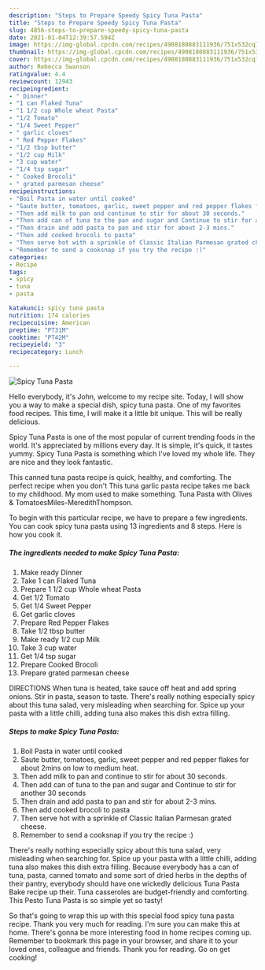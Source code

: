 ```yaml
---
description: "Steps to Prepare Speedy Spicy Tuna Pasta"
title: "Steps to Prepare Speedy Spicy Tuna Pasta"
slug: 4856-steps-to-prepare-speedy-spicy-tuna-pasta
date: 2021-01-04T12:39:57.594Z
image: https://img-global.cpcdn.com/recipes/4908180883111936/751x532cq70/spicy-tuna-pasta-recipe-main-photo.jpg
thumbnail: https://img-global.cpcdn.com/recipes/4908180883111936/751x532cq70/spicy-tuna-pasta-recipe-main-photo.jpg
cover: https://img-global.cpcdn.com/recipes/4908180883111936/751x532cq70/spicy-tuna-pasta-recipe-main-photo.jpg
author: Rebecca Swanson
ratingvalue: 4.4
reviewcount: 12943
recipeingredient:
- " Dinner"
- "1 can Flaked Tuna"
- "1 1/2 cup Whole wheat Pasta"
- "1/2 Tomato"
- "1/4 Sweet Pepper"
- " garlic cloves"
- " Red Pepper Flakes"
- "1/2 tbsp butter"
- "1/2 cup Milk"
- "3 cup water"
- "1/4 tsp sugar"
- " Cooked Brocoli"
- " grated parmesan cheese"
recipeinstructions:
- "Boil Pasta in water until cooked"
- "Saute butter, tomatoes, garlic, sweet pepper and red pepper flakes for about 2mins on low to medium heat."
- "Then add milk to pan and continue to stir for about 30 seconds."
- "Then add can of tuna to the pan and sugar and Continue to stir for another 30 seconds"
- "Then drain and add pasta to pan and stir for about 2-3 mins."
- "Then add cooked brocoli to pasta"
- "Then serve hot with a sprinkle of Classic Italian Parmesan grated cheese."
- "Remember to send a cooksnap if you try the recipe :)"
categories:
- Recipe
tags:
- spicy
- tuna
- pasta

katakunci: spicy tuna pasta 
nutrition: 174 calories
recipecuisine: American
preptime: "PT31M"
cooktime: "PT42M"
recipeyield: "3"
recipecategory: Lunch

---
```



![Spicy Tuna Pasta](https://img-global.cpcdn.com/recipes/4908180883111936/751x532cq70/spicy-tuna-pasta-recipe-main-photo.jpg)

Hello everybody, it's John, welcome to my recipe site. Today, I will show you a way to make a special dish, spicy tuna pasta. One of my favorites food recipes. This time, I will make it a little bit unique. This will be really delicious.

Spicy Tuna Pasta is one of the most popular of current trending foods in the world. It's appreciated by millions every day. It is simple, it's quick, it tastes yummy. Spicy Tuna Pasta is something which I've loved my whole life. They are nice and they look fantastic.

This canned tuna pasta recipe is quick, healthy, and comforting. The perfect recipe when you don&#39;t This tuna garlic pasta recipe takes me back to my childhood. My mom used to make something. Tuna Pasta with Olives &amp; TomatoesMiles-MeredithThompson.


To begin with this particular recipe, we have to prepare a few ingredients. You can cook spicy tuna pasta using 13 ingredients and 8 steps. Here is how you cook it.

<!--inarticleads1-->

##### The ingredients needed to make Spicy Tuna Pasta:

1. Make ready  Dinner
1. Take 1 can Flaked Tuna
1. Prepare 1 1/2 cup Whole wheat Pasta
1. Get 1/2 Tomato
1. Get 1/4 Sweet Pepper
1. Get  garlic cloves
1. Prepare  Red Pepper Flakes
1. Take 1/2 tbsp butter
1. Make ready 1/2 cup Milk
1. Take 3 cup water
1. Get 1/4 tsp sugar
1. Prepare  Cooked Brocoli
1. Prepare  grated parmesan cheese


DIRECTIONS When tuna is heated, take sauce off heat and add spring onions. Stir in pasta, season to taste. There&#39;s really nothing especially spicy about this tuna salad, very misleading when searching for. Spice up your pasta with a little chilli, adding tuna also makes this dish extra filling. 

<!--inarticleads2-->

##### Steps to make Spicy Tuna Pasta:

1. Boil Pasta in water until cooked
1. Saute butter, tomatoes, garlic, sweet pepper and red pepper flakes for about 2mins on low to medium heat.
1. Then add milk to pan and continue to stir for about 30 seconds.
1. Then add can of tuna to the pan and sugar and Continue to stir for another 30 seconds
1. Then drain and add pasta to pan and stir for about 2-3 mins.
1. Then add cooked brocoli to pasta
1. Then serve hot with a sprinkle of Classic Italian Parmesan grated cheese.
1. Remember to send a cooksnap if you try the recipe :)


There&#39;s really nothing especially spicy about this tuna salad, very misleading when searching for. Spice up your pasta with a little chilli, adding tuna also makes this dish extra filling. Because everybody has a can of tuna, pasta, canned tomato and some sort of dried herbs in the depths of their pantry, everybody should have one wickedly delicious Tuna Pasta Bake recipe up their. Tuna casseroles are budget-friendly and comforting. This Pesto Tuna Pasta is so simple yet so tasty! 

So that's going to wrap this up with this special food spicy tuna pasta recipe. Thank you very much for reading. I'm sure you can make this at home. There's gonna be more interesting food in home recipes coming up. Remember to bookmark this page in your browser, and share it to your loved ones, colleague and friends. Thank you for reading. Go on get cooking!
